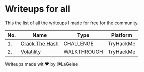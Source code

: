 # Writeups for all

This the list of all the writeups I made for free for the community.

|No.|Name|Type|Platform|
|---|----|----|--------|
|1. |[Crack The Hash](https://github.com/LaGelee/Writeups-for-all/blob/main/TryHackMe/THM_Crack_the_hash_CHALLENGE_WRITEUP.md)|CHALLENGE|TryHackMe|
|2. |[Volatility](https://github.com/LaGelee/Writeups-for-all/blob/main/TryHackMe/THM_Volatility_WALKTHROUGH_WRITEUP.md)|WALKTHROUGH|TryHackMe|

Writeups made wit :heart: by @LaGelee

